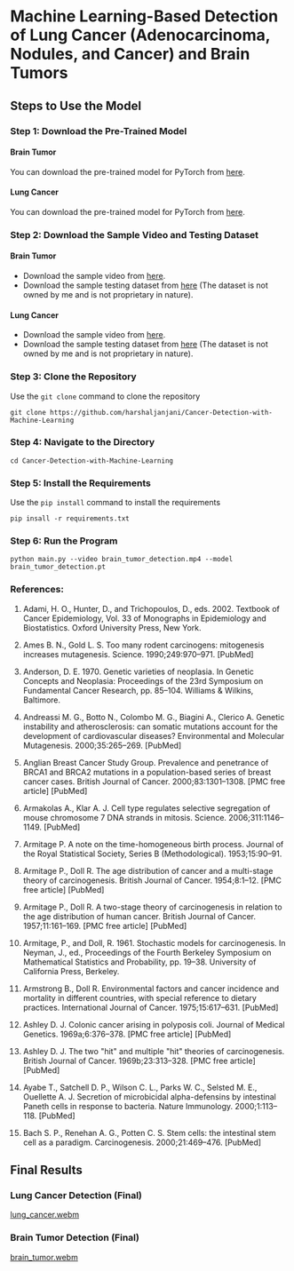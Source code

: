 # Machine Learning-Based Detection of Lung Cancer (Adenocarcinoma, Nodules, and Cancer) and Brain Tumors

## Steps to Use the Model

### Step 1: Download the Pre-Trained Model

#### Brain Tumor

You can download the pre-trained model for PyTorch from [here](https://drive.google.com/file/d/10-a_qHZW_HyVhIGJdEiR10ZZgsqLFpfy/view?usp=sharing).

#### Lung Cancer

You can download the pre-trained model for PyTorch from [here](https://drive.google.com/file/d/1ejyREjCp1wTNLh6niRRUSgvbiOJGfaMV/view?usp=sharing).

### Step 2: Download the Sample Video and Testing Dataset

#### Brain Tumor

- Download the sample video from [here](https://drive.google.com/file/d/1gtY_B2qAKbjJa5ogZJk75n9ywaeL95zp/view?usp=sharing).
- Download the sample testing dataset from [here](https://drive.google.com/drive/folders/1HxPgdCZtC2DdgJ9WYSZtspW7bVps2cNc?usp=sharing) (The dataset is not owned by me and is not proprietary in nature).

#### Lung Cancer

- Download the sample video from [here](https://drive.google.com/file/d/1xxPsP6-wkXjk3sWUNAv3D1xq91CuZ7Y-/view?usp=sharing).
- Download the sample testing dataset from [here](https://drive.google.com/drive/folders/10US5e-3bzaxXnvbI8uyqxDEdxXQwy7HU?usp=sharing) (The dataset is not owned by me and is not proprietary in nature).

### Step 3: Clone the Repository

Use the `git clone` command to clone the repository

```
git clone https://github.com/harshaljanjani/Cancer-Detection-with-Machine-Learning
```

### Step 4: Navigate to the Directory

```
cd Cancer-Detection-with-Machine-Learning
```

### Step 5: Install the Requirements

Use the `pip install` command to install the requirements

```
pip insall -r requirements.txt
```

### Step 6: Run the Program

```
python main.py --video brain_tumor_detection.mp4 --model brain_tumor_detection.pt
```

### References:

1. Adami, H. O., Hunter, D., and Trichopoulos, D., eds. 2002. Textbook of Cancer Epidemiology, Vol. 33 of Monographs in Epidemiology and Biostatistics. Oxford University Press, New York.

2. Ames B. N., Gold L. S. Too many rodent carcinogens: mitogenesis increases mutagenesis. Science. 1990;249:970–971. [PubMed]

3. Anderson, D. E. 1970. Genetic varieties of neoplasia. In Genetic Concepts and Neoplasia: Proceedings of the 23rd Symposium on Fundamental Cancer Research, pp. 85–104. Williams & Wilkins, Baltimore.

4. Andreassi M. G., Botto N., Colombo M. G., Biagini A., Clerico A. Genetic instability and atherosclerosis: can somatic mutations account for the development of cardiovascular diseases? Environmental and Molecular Mutagenesis. 2000;35:265–269. [PubMed]

5. Anglian Breast Cancer Study Group. Prevalence and penetrance of BRCA1 and BRCA2 mutations in a population-based series of breast cancer cases. British Journal of Cancer. 2000;83:1301–1308. [PMC free article] [PubMed]

6. Armakolas A., Klar A. J. Cell type regulates selective segregation of mouse chromosome 7 DNA strands in mitosis. Science. 2006;311:1146–1149. [PubMed]

7. Armitage P. A note on the time-homogeneous birth process. Journal of the Royal Statistical Society, Series B (Methodological). 1953;15:90–91.

8. Armitage P., Doll R. The age distribution of cancer and a multi-stage theory of carcinogenesis. British Journal of Cancer. 1954;8:1–12. [PMC free article] [PubMed]

9. Armitage P., Doll R. A two-stage theory of carcinogenesis in relation to the age distribution of human cancer. British Journal of Cancer. 1957;11:161–169. [PMC free article] [PubMed]

10. Armitage, P., and Doll, R. 1961. Stochastic models for carcinogenesis. In Neyman, J., ed., Proceedings of the Fourth Berkeley Symposium on Mathematical Statistics and Probability, pp. 19–38. University of California Press, Berkeley.

11. Armstrong B., Doll R. Environmental factors and cancer incidence and mortality in different countries, with special reference to dietary practices. International Journal of Cancer. 1975;15:617–631. [PubMed]

12. Ashley D. J. Colonic cancer arising in polyposis coli. Journal of Medical Genetics. 1969a;6:376–378. [PMC free article] [PubMed]

13. Ashley D. J. The two "hit" and multiple "hit" theories of carcinogenesis. British Journal of Cancer. 1969b;23:313–328. [PMC free article] [PubMed]

14. Ayabe T., Satchell D. P., Wilson C. L., Parks W. C., Selsted M. E., Ouellette A. J. Secretion of microbicidal alpha-defensins by intestinal Paneth cells in response to bacteria. Nature Immunology. 2000;1:113–118. [PubMed]

15. Bach S. P., Renehan A. G., Potten C. S. Stem cells: the intestinal stem cell as a paradigm. Carcinogenesis. 2000;21:469–476. [PubMed]

## Final Results

### Lung Cancer Detection (Final)

[lung_cancer.webm](https://github.com/harshaljanjani/SDE-Library/assets/75426551/1b99b4fc-0fa5-46a6-95d2-c49406053696)

### Brain Tumor Detection (Final)

[brain_tumor.webm](https://github.com/harshaljanjani/SDE-Library/assets/75426551/687a07b0-52b7-477a-bf0f-156591b0953e)
